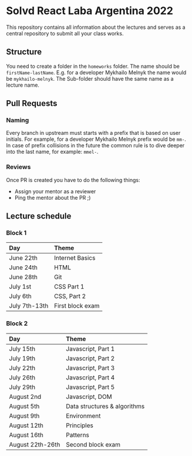 # Solvd React Laba Argentina 2022

This repository contains all information about the lectures and serves as a central repository to submit all your class works.

## Structure

You need to create a folder in the `homeworks` folder. The name should be `firstName-lastName`. E.g. for a developer Mykhailo Melnyk the name would be `mykhailo-melnyk`. The Sub-folder should have the same name as a lecture name.

## Pull Requests

### Naming

Every branch in upstream must starts with a prefix that is based on user initials. For example, for a developer Mykhailo Melnyk prefix would be `mm-`. In case of prefix collisions in the future the common rule is to dive deeper into the last name, for example: `mmel-`.

### Reviews

Once PR is created you have to do the following things:

- Assign your mentor as a reviewer
- Ping the mentor about the PR ;)

## Lecture schedule

### Block 1

| Day          | Theme            |
| :----------- | :--------------- |
| June 22th    | Internet Basics  |
| June 24th    | HTML             |
| June 28th    | Git              |
| July 1st     | CSS Part 1       |
| July 6th     | CSS, Part 2      |
| July 7th-13th | First block exam |

### Block 2

| Day          | Theme              |
| :----------- | :----------------- |
| July 15th    | Javascript, Part 1 |
| July 19th    | Javascript, Part 2 |
| July 22th    | Javascript, Part 3 |
| July 26th    | Javascript, Part 4 |
| July 29th    | Javascript, Part 5 |
| August 2nd   | Javascript, DOM    |
| August 5th   | Data structures & algorithms |
| August 9th   | Environment |
| August 12th  | Principles |
| August 16th  | Patterns |
| August 22th-26th | Second block exam |
